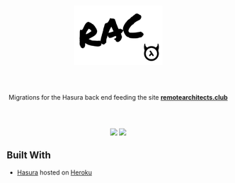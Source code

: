 <p align="center"><img src="https://raw.githubusercontent.com/Remote-Architects-Club/hasura-migrations/master/github-image.png"  width="200"/></a></p>
<br/><br/>
<p align="center" >Migrations for the Hasura back end feeding the site <a href="https://remotearchitects.club"><strong>remotearchitects.club</strong></a></p>
<br/><br/>
<p align="center">
  <img src="https://img.shields.io/github/last-commit/danrocha/remote-architects-club"/> 
  <img src="https://img.shields.io/github/languages/top/danrocha/remote-architects-club"/> 
</p>

## Built With

- [Hasura](https://hasura.io/) hosted on [Heroku](https://www.heroku.com/)
